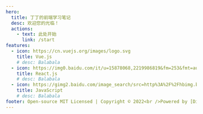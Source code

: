 ```yaml
---
hero:
  title: 丁丁的前端学习笔记
  desc: 欢迎您的光临！
  actions:
    - text: 此处开始
      link: /start
features:
  - icon: https://cn.vuejs.org/images/logo.svg
    title: Vue.js
    # desc: Balabala
  - icon: https://img0.baidu.com/it/u=15878068,2219986819&fm=253&fmt=auto&app=138&f=JPG?w=400&h=400
    title: React.js
    # desc: Balabala
  - icon: https://gimg2.baidu.com/image_search/src=http%3A%2F%2Fhbimg.b0.upaiyun.com%2F831e23b85448e5bcb682456cf865ccc738ff57c747a7-bNIv1S_fw658&refer=http%3A%2F%2Fhbimg.b0.upaiyun.com&app=2002&size=f9999,10000&q=a80&n=0&g=0n&fmt=auto?sec=1661953338&t=378eb8997808f13e4589925deb4f0b1b
    title: JavaScript
    # desc: Balabala
footer: Open-source MIT Licensed | Copyright © 2022<br />Powered by [DingOUCer](https://github.com/DingOUCer)
---
```

